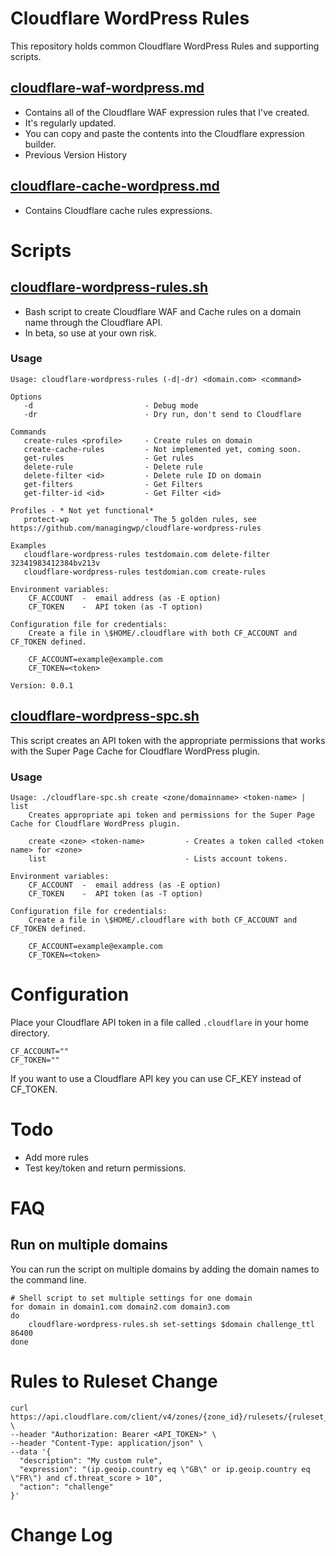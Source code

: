 # Cloudflare WordPress Rules
This repository holds common Cloudflare WordPress Rules and supporting scripts.

## [cloudflare-waf-wordpress.md](cloudflare-waf-wordpress.md)
* Contains all of the Cloudflare WAF expression rules that I've created.
* It's regularly updated.
* You can copy and paste the contents into the Cloudflare expression builder.
* Previous Version History

## [cloudflare-cache-wordpress.md](cloudflare-cache-wordpress.md)
* Contains Cloudflare cache rules expressions.

# Scripts
## [cloudflare-wordpress-rules.sh](cloudflare-wordpress-rules.sh)
* Bash script to create Cloudflare WAF and Cache rules on a domain name through the Cloudflare API.
* In beta, so use at your own risk.

### Usage
```
Usage: cloudflare-wordpress-rules (-d|-dr) <domain.com> <command>

Options
   -d                         - Debug mode
   -dr                        - Dry run, don't send to Cloudflare

Commands
   create-rules <profile>     - Create rules on domain
   create-cache-rules         - Not implemented yet, coming soon.
   get-rules                  - Get rules
   delete-rule                - Delete rule
   delete-filter <id>         - Delete rule ID on domain
   get-filters                - Get Filters
   get-filter-id <id>         - Get Filter <id>

Profiles - * Not yet functional*
   protect-wp                 - The 5 golden rules, see https://github.com/managingwp/cloudflare-wordpress-rules

Examples
   cloudflare-wordpress-rules testdomain.com delete-filter 32341983412384bv213v
   cloudflare-wordpress-rules testdomian.com create-rules

Environment variables:
    CF_ACCOUNT  -  email address (as -E option)
    CF_TOKEN    -  API token (as -T option)

Configuration file for credentials:
    Create a file in \$HOME/.cloudflare with both CF_ACCOUNT and CF_TOKEN defined.

    CF_ACCOUNT=example@example.com
    CF_TOKEN=<token>

Version: 0.0.1
```
## [cloudflare-wordpress-spc.sh](cloudflare-wordpress-spc.sh)
This script creates an API token with the appropriate permissions that works with the Super Page Cache for Cloudflare WordPress plugin.
### Usage
```
Usage: ./cloudflare-spc.sh create <zone/domainname> <token-name> | list
	Creates appropriate api token and permissions for the Super Page Cache for Cloudflare WordPress plugin.

	create <zone> <token-name>         - Creates a token called <token name> for <zone>
    list                               - Lists account tokens.

Environment variables:
    CF_ACCOUNT  -  email address (as -E option)
    CF_TOKEN    -  API token (as -T option)

Configuration file for credentials:
    Create a file in \$HOME/.cloudflare with both CF_ACCOUNT and CF_TOKEN defined.

    CF_ACCOUNT=example@example.com
    CF_TOKEN=<token>
```

# Configuration
Place your Cloudflare API token in a file called `.cloudflare` in your home directory.

```
CF_ACCOUNT=""
CF_TOKEN=""
```

If you want to use a Cloudflare API key you can use CF_KEY instead of CF_TOKEN.

# Todo
* Add more rules
* Test key/token and return permissions.

# FAQ

## Run on multiple domains
You can run the script on multiple domains by adding the domain names to the command line.

```
# Shell script to set multiple settings for one domain
for domain in domain1.com domain2.com domain3.com
do
    cloudflare-wordpress-rules.sh set-settings $domain challenge_ttl 86400
done
```
# Rules to Ruleset Change
```
curl https://api.cloudflare.com/client/v4/zones/{zone_id}/rulesets/{ruleset_id}/rules \
--header "Authorization: Bearer <API_TOKEN>" \
--header "Content-Type: application/json" \
--data '{
  "description": "My custom rule",
  "expression": "(ip.geoip.country eq \"GB\" or ip.geoip.country eq \"FR\") and cf.threat_score > 10",
  "action": "challenge"
}'
```

# Change Log